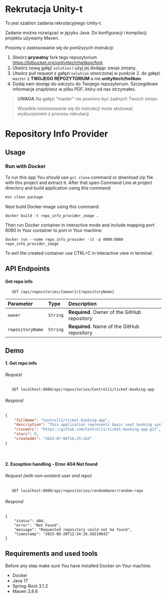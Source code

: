 # Rekrutacja Unity-t

To jest szablon zadania rekrutacyjnego Unity-t.

Zadanie można rozwiązać w języku Java. Do konfiguracji i kompilacji projektu używamy Maven.

Prosimy o zastosowanie się do poniższych instrukcji:

1. Stwórz **prywatny** fork tego repozytorium https://bitbucket.org/unityttech/helikon/fork
2. Utwórz nową gałąź `solution` i użyj jej dodając swoje zmiany.
3. Utwórz pull request z gałęzi `solution` utworzonej w punkcie 2. do gałęzi `master` z **TWOJEGO REPOZYTORIUM** a
   nie **unityttech/helikon**.
4. Dodaj nam dostęp do odczytu do Twojego repozytorium. Szczegółowe informacje znajdziesz w pliku PDF, który od nas
   otrzymałeś.

> **UWAGA** Na gałęzi "master" nie powinno być żadnych Twoich zmian.

> Wszelkie niestosowanie się do instrukcji może skutować wykluczeniem z procesu rekrutacji.


# Repository Info Provider

## Usage
###  Run with Docker

To run this app You should use `git clone` command or download zip file with this project and extract it. After that open Command Line at project directory and build application using this command:
```bash
mvn clean package
```

Next build Docker image using this command:
```
docker build -t repo_info_provider_image .
```

Then run Docker container in interactive mode and include mapping port 8080 in Your container to port in Your machine:
```
docker run --name repo_info_provider -it -p 8080:8080 repo_info_provider_image 
```

To exit the created container use CTRL+C in interactive view in terminal.

## API Endpoints

#### Get repo info

```http
   GET /api/repositories/{owner}/{repositoryName}
```

| Parameter        | Type     | Description                                  |
|:-----------------|:---------|:---------------------------------------------|
| `owner`          | `String` | **Required**. Owner of the GitHub repository |
| `repositoryName` | `String` | **Required**. Name of the GitHub repository  |


## Demo
#### 1. Get repo info
###### Request
```http
   GET localhost:8080/api/repositories/Control11/ticket-booking-app
```
###### Respond
```json
{
    "fullName": "Control11/ticket-booking-app",
    "description": "This application represents basic seat booking system for movies in cinema.",
    "cloneUrL": "https://github.com/Control11/ticket-booking-app.git",
    "stars": 0,
    "createdAt": "2023-07-06T16:25:16Z"
}
```
<br>

#### 2. Exception handling - Error 404 Not found
###### Request (with non-existent user and repo)
```http
   GET localhost:8080/api/repositories/randomOwner/random-repo
```
###### Respond
```
{
    "status": 404,
    "error": "Not Found",
    "message": "Requested repository could not be found",
    "timestamp": "2023-08-20T12:34:16.5021904Z"
}
```


## Requirements and used tools
Before any step make sure You have installed Docker on Your machine.

- Docker
- Java 17
- Spring-Boot 3.1.2
- Maven 3.8.6

